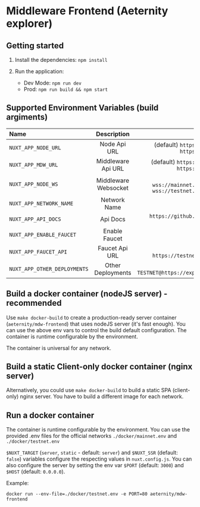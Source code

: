 # Middleware Frontend (Aeternity explorer)

## Getting started

1. Install the dependencies: `npm install`
2. Run the application:

    - Dev Mode: `npm run dev`
    - Prod: `npm run build && npm start`


## Supported Environment Variables (build argiments)

| Name                  | Description           | Value                                                                             | 
| :---                      |    :----:             |        ----:                                        | 
| `NUXT_APP_NODE_URL`       | Node Api URL          |  (default) `https://mainnet.aeternity.io/v3`  <br/>  `https://testnet.aeternity.io/v3`                 | 
| `NUXT_APP_MDW_URL`        | Middleware Api URL    |  (default) `https://mainnet.aeternity.io/mdw`  <br/> `https://testnet.aeternity.io/mdw`                | 
| `NUXT_APP_NODE_WS`        | Middleware Websocket  |  (default) `wss://mainnet.aeternity.io/mdw/websocket` <br/> `wss://testnet.aeternity.io/mdw/websocket`          | 
| `NUXT_APP_NETWORK_NAME`   | Network Name          |  `MAINNET`                                          | 
| `NUXT_APP_API_DOCS`       | Api Docs              |  `https://github.com/aeternity/ae_mdw#http-endpoints`| 
| `NUXT_APP_ENABLE_FAUCET`  | Enable Faucet         |  (default) `false`| 
| `NUXT_APP_FAUCET_API`     | Faucet Api URL        |  (default) `https://testnet.faucet.aepps.com/account`| 
| `NUXT_APP_OTHER_DEPLOYMENTS` | Other Deployments  |  (default) `TESTNET@https://explorer.testnet.aeternity.io`| 

## Build a docker container (nodeJS server) - recommended

Use `make docker-build` to create a production-ready server container (`aeternity/mdw-frontend`) that uses nodeJS server (it's fast enough). You can use the above env vars to control the build default configuration. The container is runtime configurable by the environment.

The container is universal for any network.

## Build a static Client-only docker container (nginx server)

Alternatively, you could use `make docker-build` to build a static SPA (client-only) nginx server. You have to build a different image for each network.

## Run a docker container

The container is runtime configurable by the environment.
You can use the provided .env files for the official networks `./docker/mainnet.env` and `./docker/testnet.env`

`$NUXT_TARGET` (`server`, `static` - default: `server`) and `$NUXT_SSR` (default: `false`) variables configure the respecting values in `nuxt.config.js`.
You can also configure the server by setting the env var `$PORT` (default: `3000`) and `$HOST` (default: `0.0.0.0`).

Example:

```
docker run --env-file=./docker/testnet.env -e PORT=80 aeternity/mdw-frontend
```
